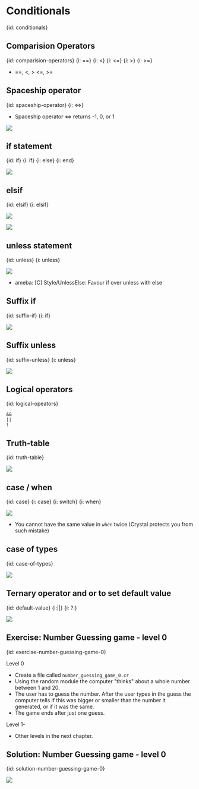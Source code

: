 # Conditionals
{id: conditionals}

## Comparision Operators
{id: comparision-operators}
{i: ==}
{i: <}
{i: <=}
{i: >}
{i: >=}

* ==, <, > <=, >=

## Spaceship operator
{id: spaceship-operator}
{i: <=>}

* Spaceship operator <=> returns -1, 0, or 1

![](examples/other/spaceship_operator.cr)


## if statement
{id: if}
{i: if}
{i: else}
{i: end}

![](examples/conditionals/if.cr)

## elsif
{id: elsif}
{i: elsif}

![](examples/conditionals/deep_if.cr)

![](examples/conditionals/elsif.cr)

## unless statement
{id: unless}
{i: unless}

![](examples/conditionals/unless.cr)

* ameba: [C] Style/UnlessElse: Favour if over unless with else

## Suffix if
{id: suffix-if}
{i: if}

![](examples/conditionals/suffix_if.cr)

## Suffix unless
{id: suffix-unless}
{i: unless}

![](examples/conditionals/suffix_unless.cr)

## Logical operators
{id: logical-opeators}

```
&&
||
!
```

## Truth-table
{id: truth-table}

![](examples/conditionals/operators.cr)

## case / when
{id: case}
{i: case}
{i: switch}
{i: when}

![](examples/conditionals/case.cr)

* You cannot have the same value in `when` twice (Crystal protects you from such mistake)

## case of types
{id: case-of-types}

![](examples/conditionals/case_when_on_type.cr)

## Ternary operator and or to set default value
{id: default-value}
{i:||}
{i: ?:}

![](examples/conditionals/default.cr)

## Exercise: Number Guessing game - level 0
{id: exercise-number-guessing-game-0}

Level 0

* Create a file called `number_guessing_game_0.cr`
* Using the random module the computer "thinks" about a whole number between 1 and 20.
* The user has to guess the number. After the user types in the guess the computer tells if this was bigger or smaller than the number it generated, or if it was the same.
* The game ends after just one guess.

Level 1-

* Other levels in the next chapter.

## Solution: Number Guessing game - level 0
{id: solution-number-guessing-game-0}

![](examples/game/number_guessing_game_0.cr)


